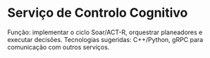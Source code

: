 # Serviço de Controlo Cognitivo

Função: implementar o ciclo Soar/ACT-R, orquestrar planeadores e executar decisões.
Tecnologias sugeridas: C++/Python, gRPC para comunicação com outros serviços.
